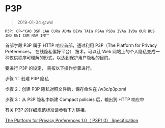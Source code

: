 # P3P

> 2019-01-04 @wsl

```
P3P: CP="CAO DSP LAW CURa ADMa DEVa TAIa PSAa PSDa IVAa IVDa OUR BUS IND UNI COM NAV INT"
```

首部字段 P3P 属于 HTTP 响应首部，通过利用 P3P（The Platform for Privacy Preferences， 在线隐私偏好平台） 技术，可以让 Web 网站上的个人隐私变成一种仅供程序可理解的形式，以达到保护用户隐私的目的。

要进行 P3P 的设定， 需按以下操作步骤进行。

步骤 1：创建 P3P 隐私

步骤 2：创建 P3P 隐私对照文件后，保存命名在 /w3c/p3p.xml

步骤 3：从 P3P 隐私中新建 Compact policies 后，输出到 HTTP 响应中

有关 P3P 的详细规范标准请参看下方链接。

[The Platform for Privacy Preferences 1.0（ P3P1.0） Specification](http://www.w3.org/TR/P3P/)

